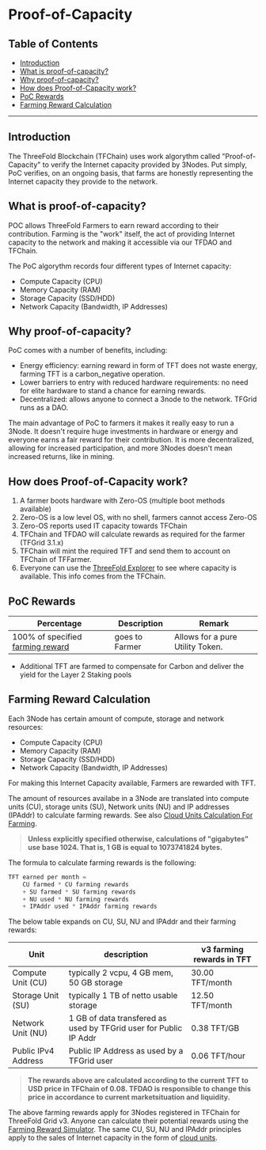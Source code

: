 <h1>Proof-of-Capacity</h1>

<h2> Table of Contents </h2>

- [Introduction](#introduction)
- [What is proof-of-capacity?](#what-is-proof-of-capacity)
- [Why proof-of-capacity?](#why-proof-of-capacity)
- [How does Proof-of-Capacity work?](#how-does-proof-of-capacity-work)
- [PoC Rewards](#poc-rewards)
- [Farming Reward Calculation](#farming-reward-calculation)

***

## Introduction

The ThreeFold Blockchain (TFChain) uses work algorythm called "Proof-of-Capacity" to verify the Internet capacity provided by 3Nodes. Put simply, PoC verifies, on an ongoing basis, that farms are honestly representing the Internet capacity they provide to the network. 

## What is proof-of-capacity? 
 
POC allows ThreeFold Farmers to earn reward according to their contribution. Farming is the "work" itself, the act of providing Internet capacity to the network and making it accessible via our TFDAO and TFChain.

The PoC algorythm records four different types of Internet capacity:

- Compute Capacity (CPU)
- Memory Capacity (RAM)
- Storage Capacity (SSD/HDD)
- Network Capacity (Bandwidth, IP Addresses)

## Why proof-of-capacity? 

PoC comes with a number of benefits, including: 

- Energy efficiency: earning reward in form of TFT does not waste energy, farming TFT is a carbon_negative operation.
- Lower barriers to entry with reduced hardware requirements: no need for elite hardware to stand a chance for earning rewards.
- Decentralized: allows anyone to connect a 3node to the network. TFGrid runs as a DAO.

The main advantage of PoC to farmers it makes it really easy to run a 3Node. It doesn't require huge investments in hardware or energy and everyone earns a fair reward for their contribution. It is more decentralized, allowing for increased participation, and more 3Nodes doesn't mean increased returns, like in mining. 

## How does Proof-of-Capacity work?

1. A farmer boots hardware with Zero-OS (multiple boot methods available)
2. Zero-OS is a low level OS, with no shell, farmers cannot access Zero-OS
3. Zero-OS reports used IT capacity towards TFChain
4. TFChain and TFDAO will calculate rewards as required for the farmer (TFGrid 3.1.x)
5. TFChain will mint the required TFT and send them to account on TFChain of TFFarmer.
6. Everyone can use the [ThreeFold Explorer](https://dashboard.grid.tf/explorer/statistics) to see where capacity is available. This info comes from the TFChain.


## PoC Rewards

| Percentage                                         | Description    | Remark                           |
| -------------------------------------------------- | -------------- | -------------------------------- |
| 100% of specified [farming reward](farming_reward.md) | goes to Farmer | Allows for a pure Utility Token. |

- Additional TFT are farmed to compensate for Carbon and deliver the yield for the Layer 2 Staking pools

## Farming Reward Calculation

Each 3Node has certain amount of compute, storage and network resources:

- Compute Capacity (CPU)
- Memory Capacity (RAM)
- Storage Capacity (SSD/HDD)
- Network Capacity (Bandwidth, IP Addresses)

For making this Internet Capacity available, Farmers are rewarded with TFT.

The amount of resources availabe in a 3Node are translated into compute units (CU), storage units (SU), Network units (NU) and IP addresses (IPAddr) to calculate farming rewards. See also [Cloud Units Calculation For Farming](../cloud/resource_units_calc_cloudunits.md).

> **Unless explicitly specified otherwise, calculations of "gigabytes" use base
> 1024. That is, 1 GB is equal to 1073741824 bytes.**

The formula to calculate farming rewards is the following:

```python
TFT earned per month = 
    CU farmed * CU farming rewards 
    + SU farmed * SU farming rewards
    + NU used * NU farming rewards
    + IPAddr used * IPAddr farming rewards

```

The below table expands on CU, SU, NU and IPAddr and their farming rewards:

| Unit                | description                                                       | v3 farming rewards in TFT |
| ------------------- | ----------------------------------------------------------------- | ------------------------- |
| Compute Unit (CU)   | typically 2 vcpu, 4 GB mem, 50 GB storage                         | 30.00 TFT/month |
| Storage Unit (SU)   | typically 1 TB of netto usable storage                            | 12.50 TFT/month  |
| Network Unit (NU)   | 1 GB of data transfered as used by TFGrid user for Public IP Addr | 0.38 TFT/GB     |
| Public IPv4 Address | Public IP Address as used by a TFGrid user                        | 0.06 TFT/hour   |

> **The rewards above are calculated according to the current TFT to USD price in TFChain of 0.08. TFDAO is responsible to change this price in accordance to current marketsituation and liquidity.**

The above farming rewards apply for 3Nodes registered in TFChain for ThreeFold Grid v3. Anyone can calculate their potential rewards using the [Farming Reward Simulator](https://dashboard.grid.tf/#/farms/simulator/). The same CU, SU, NU and IPAddr principles apply to the sales of Internet capacity in the form of [cloud units](../cloud/cloudunits.md).

